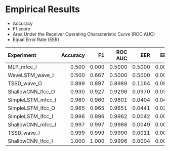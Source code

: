 # Empirical Results
 
- Accuracy
- F1 score
- Area Under the Receiver Operating Characteristic Curve (ROC AUC)
- Equal Error Rate (EER)
 
| Experiment | Accuracy | F1 | ROC AUC | EER | EER2 |
| :--- | ---: | ---: | ---: | ---: | ---: |
| MLP_mfcc_I | 0.500 | 0.000 | 0.5000 | 0.5000 | 0.0000 |
| WaveLSTM_wave_I | 0.500 | 0.667 | 0.5000 | 0.5000 | 0.0000 |
| TSSD_wave_O | 0.899 | 0.897 | 0.8989 | 0.1164 | 0.0813 |
| ShallowCNN_lfcc_O | 0.930 | 0.927 | 0.9296 | 0.0970 | 0.0374 |
| SimpleLSTM_mfcc_I | 0.960 | 0.960 | 0.9601 | 0.0404 | 0.0405 |
| SimpleLSTM_lfcc_O | 0.965 | 0.965 | 0.9651 | 0.0441 | 0.0248 |
| SimpleLSTM_lfcc_I | 0.996 | 0.996 | 0.9962 | 0.0042 | 0.0034 |
| ShallowCNN_mfcc_I | 0.997 | 0.997 | 0.9968 | 0.0049 | 0.0015 |
| TSSD_wave_I | 0.999 | 0.999 | 0.9990 | 0.0011 | 0.0011 |
| ShallowCNN_lfcc_I | 1.000 | 1.000 | 0.9996 | 0.0004 | 0.0004 |
